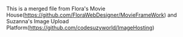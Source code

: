 This is a merged file from Flora's Movie House(https://github.com/FloraWebDesigner/MovieFrameWork) and Suzanna's Image Upload Platform(https://github.com/codesuzyworld/ImageHosting)
